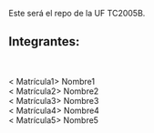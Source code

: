 Este será el repo de la UF TC2005B.
<h2>Integrantes: </h2><br>

< Matrícula1> Nombre1 <br>
< Matrícula2> Nombre2 <br>
< Matrícula3> Nombre3 <br>
< Matrícula4> Nombre4 <br>
< Matrícula5> Nombre5 <br>